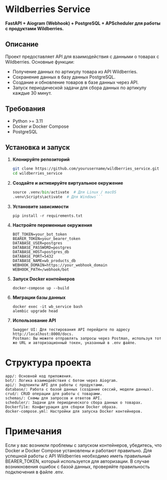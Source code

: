 # Wildberries Service

**FastAPI + Aiogram (Webhook) + PostgreSQL + APScheduler для работы с продуктами Wildberries.**

## Описание

Проект предоставляет API для взаимодействия с данными о товарах с Wildberries. Основные функции:
- Получение данных по артикулу товара из API Wildberries.
- Сохранение данных в базу данных PostgreSQL.
- Создание и обновление товаров в базе данных через API.
- Запуск периодической задачи для сбора данных по артикулу каждые 30 минут.

## Требования

- Python >= 3.11
- Docker и Docker Compose
- PostgreSQL

## Установка и запуск

1. **Клонируйте репозиторий**

   ```bash
   git clone https://github.com/yourusername/wildberries_service.git
   cd wildberries_service

2. **Создайте и активируйте виртуальное окружение**

    ```python -m venv .venv
    source .venv/bin/activate  # Для Linux / macOS
    .venv\Scripts\activate  # Для Windows```

3. **Установите зависимости**

    ```pip install -r requirements.txt```

4. **Настройте переменные окружения**

    ```
    BOT_TOKEN=your_bot_token
    BEARER_TOKEN=your_bearer_token
    DATABASE_USER=postgres
    DATABASE_PASSWORD=postgres
    DATABASE_HOST=postgres_db
    DATABASE_PORT=5432
    DATABASE_NAME=wb_products_db
    WEBHOOK_DOMAIN=https://your_webhook_domain
    WEBHOOK_PATH=/webhook/bot
   ```

5. **Запуск Docker контейнеров**

    ```docker-compose up --build```

6. **Миграции базы данных**

    ```
    docker exec -it wb_service bash
    alembic upgrade head
   ```

7. **Использование API**

    ```
    Swagger UI: Для тестирования API перейдите по адресу http://localhost:8000/docs.
    Postman: Вы можете отправлять запросы через Postman, используя тот же URL и авторизационный токен, указанный в .env файле.
   ```
# Структура проекта
```
app/: Основной код приложения.
bot/: Логика взаимодействия с ботом через Aiogram.
api/: Эндпоинты API для работы с продуктами.
database/: Работа с базой данных (создание сессий, модели данных).
crud/: CRUD операции для работы с товарами.
schemas/: Схемы для запросов и ответов API.
scheduler/: Задачи для периодического сбора данных о товарах.
Dockerfile: Конфигурация для сборки Docker образа.
docker-compose.yml: Настройки для запуска Docker контейнеров.
```
# Примечания
Если у вас возникли проблемы с запуском контейнеров, убедитесь, что Docker и Docker Compose установлены и работают правильно.
Для успешной работы с API Wildberries необходимо иметь правильный BEARER_TOKEN, который используется для авторизации.
В случае возникновения ошибок с базой данных, проверяйте правильность подключения в файле .env.